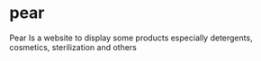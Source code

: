 # pear
Pear Is a website to display some products especially detergents, cosmetics, sterilization and others
